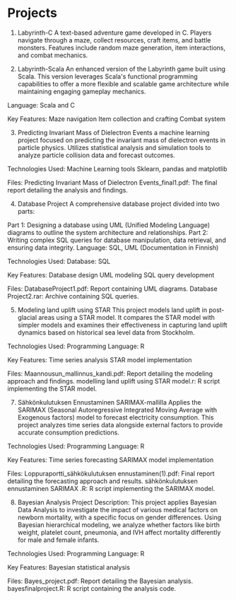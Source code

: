 # Projects

1. Labyrinth-C
A text-based adventure game developed in C. Players navigate through a maze, collect resources, craft items, and battle monsters. Features include random maze generation, item interactions, and combat mechanics.

2. Labyrinth-Scala
An enhanced version of the Labyrinth game built using Scala. This version leverages Scala's functional programming capabilities to offer a more flexible and scalable game architecture while maintaining engaging gameplay mechanics.

Language: Scala and C

Key Features:
Maze navigation
Item collection and crafting
Combat system


3. Predicting Invariant Mass of Dielectron Events
a machine learning project focused on predicting the invariant mass of dielectron events in particle physics. Utilizes statistical analysis and simulation tools to analyze particle collision data and forecast outcomes.


Technologies Used:
Machine Learning tools Sklearn, pandas and matplotlib

Files: Predicting Invariant Mass of Dielectron Events_final1.pdf: The final report detailing the analysis and findings.

4. Database Project
A comprehensive database project divided into two parts:

Part 1: Designing a database using UML (Unified Modeling Language) diagrams to outline the system architecture and relationships.
Part 2: Writing complex SQL queries for database manipulation, data retrieval, and ensuring data integrity.
Language: SQL, UML (Documentation in Finnish)


Technologies Used:
Database: SQL

Key Features:
Database design
UML modeling
SQL query development

Files:
DatabaseProject1.pdf: Report containing UML diagrams.
Database Project2.rar: Archive containing SQL queries.

5. Modeling land uplift using STAR
This project models land uplift in post-glacial areas using a STAR model. It compares the STAR model with simpler models and examines their effectiveness in capturing land uplift dynamics based on historical sea level data from Stockholm.

Technologies Used:
Programming Language: R


Key Features:
Time series analysis
STAR model implementation


Files:
Maannousun_mallinnus_kandi.pdf: Report detailing the modeling approach and findings.
modelling land uplift using STAR model.r: R script implementing the STAR model.


7. Sähkönkulutuksen Ennustaminen SARIMAX-mallilla
Applies the SARIMAX (Seasonal Autoregressive Integrated Moving Average with Exogenous factors) model to forecast electricity consumption. This project analyzes time series data alongside external factors to provide accurate consumption predictions.


Technologies Used:
Programming Language: R

Key Features:
Time series forecasting
SARIMAX model implementation

Files:
Loppuraportti_sähkökulutuksen ennustaminen(1).pdf: Final report detailing the forecasting approach and results.
sähkönkulutuksen ennustaminen SARIMAX .R: R script implementing the SARIMAX model.


8. Bayesian Analysis Project
Description:
This project applies Bayesian Data Analysis to investigate the impact of various medical factors on newborn mortality, with a specific focus on gender differences. Using Bayesian hierarchical modeling, we analyze whether factors like birth weight, platelet count, pneumonia, and IVH affect mortality differently for male and female infants.

Technologies Used:
Programming Language: R

Key Features:
Bayesian statistical analysis

Files:
Bayes_project.pdf: Report detailing the Bayesian analysis.
bayesfinalproject.R: R script containing the analysis code.

